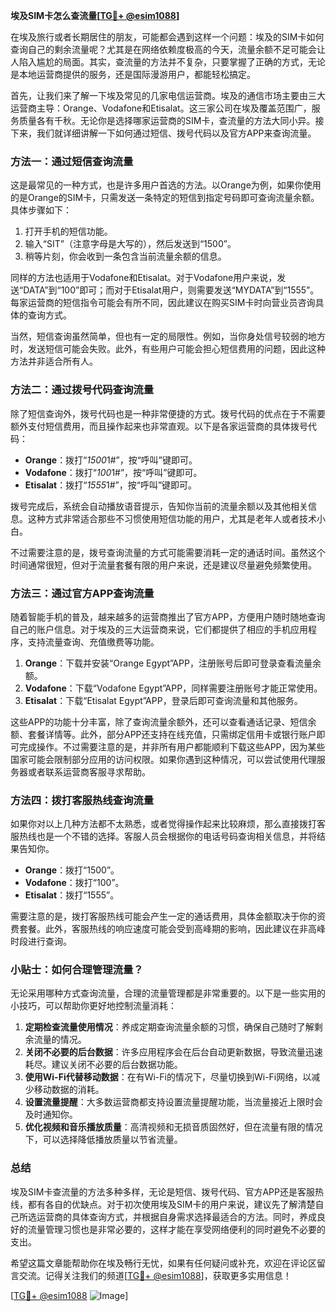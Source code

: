 **埃及SIM卡怎么查流量[[TG💪+ @esim1088](https://t.me/s/esim1088)]**

在埃及旅行或者长期居住的朋友，可能都会遇到这样一个问题：埃及的SIM卡如何查询自己的剩余流量呢？尤其是在网络依赖度极高的今天，流量余额不足可能会让人陷入尴尬的局面。其实，查流量的方法并不复杂，只要掌握了正确的方式，无论是本地运营商提供的服务，还是国际漫游用户，都能轻松搞定。

首先，让我们来了解一下埃及常见的几家电信运营商。埃及的通信市场主要由三大运营商主导：Orange、Vodafone和Etisalat。这三家公司在埃及覆盖范围广，服务质量各有千秋。无论你是选择哪家运营商的SIM卡，查流量的方法大同小异。接下来，我们就详细讲解一下如何通过短信、拨号代码以及官方APP来查询流量。

### 方法一：通过短信查询流量

这是最常见的一种方式，也是许多用户首选的方法。以Orange为例，如果你使用的是Orange的SIM卡，只需发送一条特定的短信到指定号码即可查询流量余额。具体步骤如下：

1. 打开手机的短信功能。
2. 输入“SIT”（注意字母是大写的），然后发送到“1500”。
3. 稍等片刻，你会收到一条包含当前流量余额的信息。

同样的方法也适用于Vodafone和Etisalat。对于Vodafone用户来说，发送“DATA”到“100”即可；而对于Etisalat用户，则需要发送“MYDATA”到“1555”。每家运营商的短信指令可能会有所不同，因此建议在购买SIM卡时向营业员咨询具体的查询方式。

当然，短信查询虽然简单，但也有一定的局限性。例如，当你身处信号较弱的地方时，发送短信可能会失败。此外，有些用户可能会担心短信费用的问题，因此这种方法并非适合所有人。

### 方法二：通过拨号代码查询流量

除了短信查询外，拨号代码也是一种非常便捷的方式。拨号代码的优点在于不需要额外支付短信费用，而且操作起来也非常直观。以下是各家运营商的具体拨号代码：

- **Orange**：拨打“*1500*1#”，按“呼叫”键即可。
- **Vodafone**：拨打“*100*1#”，按“呼叫”键即可。
- **Etisalat**：拨打“*1555*1#”，按“呼叫”键即可。

拨号完成后，系统会自动播放语音提示，告知你当前的流量余额以及其他相关信息。这种方式非常适合那些不习惯使用短信功能的用户，尤其是老年人或者技术小白。

不过需要注意的是，拨号查询流量的方式可能需要消耗一定的通话时间。虽然这个时间通常很短，但对于流量套餐有限的用户来说，还是建议尽量避免频繁使用。

### 方法三：通过官方APP查询流量

随着智能手机的普及，越来越多的运营商推出了官方APP，方便用户随时随地查询自己的账户信息。对于埃及的三大运营商来说，它们都提供了相应的手机应用程序，支持流量查询、充值缴费等功能。

1. **Orange**：下载并安装“Orange Egypt”APP，注册账号后即可登录查看流量余额。
2. **Vodafone**：下载“Vodafone Egypt”APP，同样需要注册账号才能正常使用。
3. **Etisalat**：下载“Etisalat Egypt”APP，登录后即可查询流量和其他服务。

这些APP的功能十分丰富，除了查询流量余额外，还可以查看通话记录、短信余额、套餐详情等。此外，部分APP还支持在线充值，只需绑定信用卡或银行账户即可完成操作。不过需要注意的是，并非所有用户都能顺利下载这些APP，因为某些国家可能会限制部分应用的访问权限。如果你遇到这种情况，可以尝试使用代理服务器或者联系运营商客服寻求帮助。

### 方法四：拨打客服热线查询流量

如果你对以上几种方法都不太熟悉，或者觉得操作起来比较麻烦，那么直接拨打客服热线也是一个不错的选择。客服人员会根据你的电话号码查询相关信息，并将结果告知你。

- **Orange**：拨打“1500”。
- **Vodafone**：拨打“100”。
- **Etisalat**：拨打“1555”。

需要注意的是，拨打客服热线可能会产生一定的通话费用，具体金额取决于你的资费套餐。此外，客服热线的响应速度可能会受到高峰期的影响，因此建议在非高峰时段进行查询。

### 小贴士：如何合理管理流量？

无论采用哪种方式查询流量，合理的流量管理都是非常重要的。以下是一些实用的小技巧，可以帮助你更好地控制流量消耗：

1. **定期检查流量使用情况**：养成定期查询流量余额的习惯，确保自己随时了解剩余流量的情况。
2. **关闭不必要的后台数据**：许多应用程序会在后台自动更新数据，导致流量迅速耗尽。建议关闭不必要的后台数据功能。
3. **使用Wi-Fi代替移动数据**：在有Wi-Fi的情况下，尽量切换到Wi-Fi网络，以减少移动数据的消耗。
4. **设置流量提醒**：大多数运营商都支持设置流量提醒功能，当流量接近上限时会及时通知你。
5. **优化视频和音乐播放质量**：高清视频和无损音质固然好，但在流量有限的情况下，可以选择降低播放质量以节省流量。

### 总结

埃及SIM卡查流量的方法多种多样，无论是短信、拨号代码、官方APP还是客服热线，都有各自的优缺点。对于初次使用埃及SIM卡的用户来说，建议先了解清楚自己所选运营商的具体查询方式，并根据自身需求选择最适合的方法。同时，养成良好的流量管理习惯也是非常必要的，这样才能在享受网络便利的同时避免不必要的支出。

希望这篇文章能帮助你在埃及畅行无忧，如果有任何疑问或补充，欢迎在评论区留言交流。记得关注我们的频道[[TG💪+ @esim1088](https://t.me/s/esim1088)]，获取更多实用信息！

[[TG💪+ @esim1088](https://t.me/s/esim1088) ![Image](https://i.postimg.cc/4NQfJmqS/Snipaste-2025-05-13-00-14-12.png)]